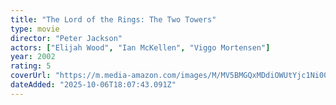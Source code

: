```yaml
---
title: "The Lord of the Rings: The Two Towers"
type: movie
director: "Peter Jackson"
actors: ["Elijah Wood", "Ian McKellen", "Viggo Mortensen"]
year: 2002
rating: 5
coverUrl: "https://m.media-amazon.com/images/M/MV5BMGQxMDdiOWUtYjc1Ni00YzM1LWE2NjMtZTg3Y2JkMjEzMTJjXkEyXkFqcGc@._V1_SX300.jpg"
dateAdded: "2025-10-06T18:07:43.091Z"
---
```


